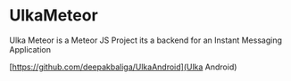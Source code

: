 # UlkaMeteor
Ulka Meteor is a Meteor JS Project its a backend for an Instant Messaging Application 

[https://github.com/deepakbaliga/UlkaAndroid](Ulka Android)
